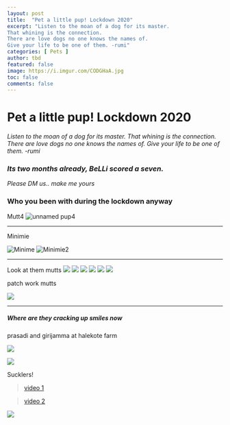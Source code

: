 ```yaml
---
layout: post
title:  "Pet a little pup! Lockdown 2020"
excerpt: "Listen to the moan of a dog for its master.
That whining is the connection.
There are love dogs no one knows the names of.
Give your life to be one of them. -rumi"
categories: [ Pets ]
author: tbd
featured: false
image: https://i.imgur.com/CODGHaA.jpg
toc: false
comments: false
---
```


# Pet a little pup! Lockdown 2020

*Listen to the moan of a dog for its master.
That whining is the connection.
There are love dogs no one knows the names of.
Give your life to be one of them. -rumi*

### *Its two months already, BeLLi scored a seven.*
*Please DM us.. make me yours*



### Who you been with during the lockdown anyway

Mutt4
![unnamed pup4](https://i.imgur.com/cUBddIY.jpg)

---

Minimie

![Minime](https://i.imgur.com/y7wHRtb.jpg) ![Minimie2](https://i.imgur.com/PxQsKem.jpg)

---

Look at them mutts
![](https://i.imgur.com/EgpahjW.jpg)
![](https://i.imgur.com/G4XA73b.jpg)
![](https://i.imgur.com/ZgySbQI.jpg)
![](https://i.imgur.com/CODGHaA.jpg)
![](https://i.imgur.com/ALrtlRM.jpg)
![](https://i.imgur.com/MqwSLPd.jpg)


 patch work mutts

![](https://i.imgur.com/EZSxSca.jpg)

 
 
---

##### Where are they cracking up smiles now

prasadi and girijamma at halekote farm

![](https://i.imgur.com/qLGj929.jpg)

![](https://i.imgur.com/9XZ8NA1.jpg)


Sucklers!

> [video 1](https://imgur.com/iOENS6I)

> [video 2](https://imgur.com/a/umFNiWn)

![](https://i.imgur.com/IkWfrjZ.jpg)

